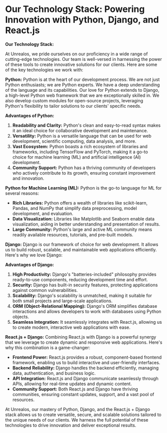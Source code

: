 # Our Technology Stack: Powering Innovation with Python, Django, and React.js


**Our Technology Stack:**

At Unrealos, we pride ourselves on our proficiency in a wide range of cutting-edge technologies. Our team is well-versed in harnessing the power of these tools to create innovative solutions for our clients. Here are some of the key technologies we work with:

**Python:**
Python is at the heart of our development process. We are not just Python enthusiasts; we are Python experts. We have a deep understanding of the language and its capabilities. Our love for Python extends to Django, a high-level Python web framework that we are exceptionally skilled in. We also develop custom modules for open-source projects, leveraging Python's flexibility to tailor solutions to our clients' specific needs.

**Advantages of Python:**
1. **Readability and Clarity:** Python's clean and easy-to-read syntax makes it an ideal choice for collaborative development and maintenance.
2. **Versatility:** Python is a versatile language that can be used for web development, scientific computing, data analysis, and more.
3. **Vast Ecosystem:** Python boasts a rich ecosystem of libraries and frameworks, including TensorFlow and PyTorch, making it a go-to choice for machine learning (ML) and artificial intelligence (AI) development.
4. **Community Support:** Python has a thriving community of developers who actively contribute to its growth, ensuring constant improvement and innovation.

**Python for Machine Learning (ML):**
Python is the go-to language for ML for several reasons:
- **Rich Libraries:** Python offers a wealth of libraries like scikit-learn, Pandas, and NumPy that simplify data preprocessing, model development, and evaluation.
- **Data Visualization:** Libraries like Matplotlib and Seaborn enable data visualization, aiding in better understanding and presentation of results.
- **Large Community:** Python's large and active ML community means readily available resources, tutorials, and pre-built models.

**Django:**
Django is our framework of choice for web development. It allows us to build robust, scalable, and maintainable web applications efficiently. Here's why we love Django:

**Advantages of Django:**
1. **High Productivity:** Django's "batteries-included" philosophy provides ready-to-use components, reducing development time and effort.
2. **Security:** Django has built-in security features, protecting applications against common vulnerabilities.
3. **Scalability:** Django's scalability is unmatched, making it suitable for both small projects and large-scale applications.
4. **ORM (Object-Relational Mapping):** Django's ORM simplifies database interactions and allows developers to work with databases using Python objects.
5. **Seamless Integration:** It seamlessly integrates with React.js, allowing us to create modern, interactive web applications with ease.

**React.js + Django:**
Combining React.js with Django is a powerful synergy that we leverage to create dynamic and responsive web applications. Here's why this combination is a game-changer:

- **Frontend Power:** React.js provides a robust, component-based frontend framework, enabling us to build interactive and user-friendly interfaces.
- **Backend Reliability:** Django handles the backend efficiently, managing data, authentication, and business logic.
- **API Integration:** React.js and Django communicate seamlessly through APIs, allowing for real-time updates and dynamic content.
- **Community Support:** Both React.js and Django have thriving communities, ensuring constant updates, support, and a vast pool of resources.

At Unrealos, our mastery of Python, Django, and the React.js + Django stack allows us to create versatile, secure, and scalable solutions tailored to the unique needs of our clients. We harness the full potential of these technologies to drive innovation and deliver exceptional results.

